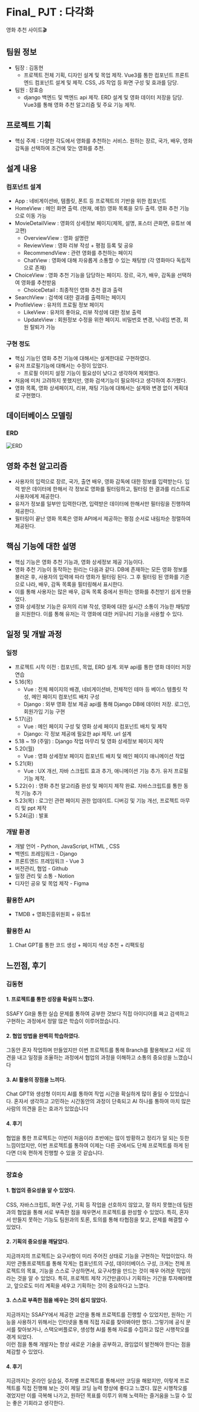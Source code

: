 # Final_ PJT : 다각화
영화 추천 사이트🎬

## 팀원 정보

- 팀장 : 김동현
  - 프로젝트 전체 기획, 디자인 설계 및 목업 제작. Vue3를 통한 컴포넌트 프론트엔드 컴포넌트 설계 및 제작. CSS, JS 작업 등 화면 구성 및 효과를 담당.
- 팀원 : 장효승
  - django 백엔드 및 백엔드 api 제작. ERD 설계 및 영화 데이터 저장을 담당. Vue3를 통해 영화 추천 알고리즘 및 주요 기능 제작.


## 프로젝트 기획
- 핵심 주제 : 다양한 각도에서 영화를 추천하는 서비스. 원하는 장르, 국가, 배우, 영화감독을 선택하여 조건에 맞는 영화를 추천.

## 설계 내용

### 컴포넌트 설계
- App : 네비게이션바, 템플릿, 폰트 등 프로젝트의 기반을 위한 컴포넌트
- HomeView : 메인 화면 출력. (현재, 예정) 영화 목록을 모두 출력. 영화 추천 기능으로 이동 가능
- MovieDetailView : 영화의 상세정보 페이지(제목, 설명, 포스터 큰화면, 유튜브 예고편)
    - OverviewView : 영화 설명란
    - ReviewView : 영화 리뷰 작성 + 평점 등록 및 공유
    - RecommendView : 관련 영화를 추천하는 페이지
    - ChatView : 영화에 대해 자유롭게 소통할 수 있는 채팅방 (각 영화마다 독립적으로 존재)
- ChoiceView : 영화 추천 기능을 담당하는 페이지. 장르, 국가, 배우, 감독을 선택하여 영화를 추천받음
    - ChoiceDetail : 최종적인 영화 추천 결과 출력
- SearchView : 검색에 대한 결과를 출력하는 페이지
- ProfileView : 유저의 프로필 정보 페이지
    - LikeView : 유저의 좋아요, 리뷰 작성에 대한 정보 출력
    - UpdateView : 회원정보 수정을 위한 페이지. 비밀번호 변경, 닉네임 변경, 회원 탈퇴가 가능

### 구현 정도
- 핵심 기능인 영화 추천 기능에 대해서는 설계한대로 구현하였다.
- 유저 프로필기능에 대해서는 수정이 있었다.
  - 프로필 이미지 설정 기능이 필요성이 낮다고 생각하여 제외했다.
- 처음에 미처 고려하지 못했지만, 영화 검색기능이 필요하다고 생각하여 추가했다.
- 영화 목록, 영화 상세페이지, 리뷰, 채팅 기능에 대해서는 설계와 변경 없이 계획대로 구현했다.

## 데이터베이스 모델링

### ERD
![ERD](./README_Assets/ERD.png)

## 영화 추천 알고리즘
- 사용자의 입력으로 장르, 국가, 출연 배우, 영화 감독에 대한 정보를 입력받는다. 입력 받은 데이터에 한해서 각 정보로 영화를 필터링하고, 필터링 한 결과를 리스트로 사용자에게 제공한다.  
- 유저가 정보를 일부만 입력한다면, 입력받은 데이터에 한해서만 필터링을 진행하여 제공한다.
- 필터링이 끝난 영화 목록은 영화 API에서 제공하는 평점 순서로 내림차순 정렬하여 제공된다.

## 핵심 기능에 대한 설명
- 핵심 기능은 영화 추천 기능과, 영화 상세정보 제공 기능이다.
- 영화 추천 기능이 동작하는 원리는 다음과 같다. DB에 존재하는 모든 영화 정보를 불러온 후, 사용자의 입력에 따라 영화가 필터링 된다. 그 후 필터링 된 영화를 기준으로 나라, 배우, 감독 목록을 필터링해서 표시한다.
- 이를 통해 사용자는 많은 배우, 감독 목록 중에서 원하는 영화를 추천받기 쉽게 만들었다.
- 영화 상세정보 기능은 유저의 리뷰 작성, 영화에 대한 실시간 소통이 가능한 채팅방을 지원한다. 이를 통해 유저는 각 영화에 대한 커뮤니티 기능을 사용할 수 있다.

## 일정 및 개발 과정

### 일정
- 프로젝트 시작 이전 : 컴포넌트, 목업, ERD 설계. 외부 api를 통한 영화 데이터 저장 연습
- 5.16(목)
  - Vue : 전체 페이지의 배경, 네비게이션바, 전체적인 테마 등 베이스 템플릿 작성, 메인 페이지 컴포넌트 배치 구성
  - Django : 외부 영화 정보 제공 api를 통해 Django DB에 데이터 저장. 로그인, 회원가입 기능 구현
- 5.17(금)
  - Vue : 메인 페이지 구성 및 영화 상세 페이지 컴포넌트 배치 및 제작
  - Django: 각 정보 제공에 필요한 api 제작. url 설계 
- 5.18 ~ 19 (주말) : Django 작업 마무리 및 영화 상세정보 페이지 제작
- 5.20(월)
  - Vue : 영화 상세정보 페이지 컴포넌트 배치 및 메인 페이지 애니메이션 작업
- 5.21(화)
  - Vue : UX 개선, 자바 스크립트 효과 추가, 애니메이션 기능 추가. 유저 프로필 기능 제작.
- 5.22(수) : 영화 추천 알고리즘 완성 및 페이지 제작 완료. 자바스크립트를 통한 동적 기능 추가
- 5.23(목) : 로그인 관련 페이지 권한 업데이트. 디버깅 및 기능 개선, 프로젝트 마무리 및 ppt 제작
- 5.24(금) : 발표

### 개발 환경
- 개발 언어 - Python, JavaScript, HTML , CSS
- 백엔드 프레임워크 - Django
- 프론트엔드 프레임워크 - Vue 3
- 버전관리, 협업 - Github
- 일정 관리 및 소통 - Notion
- 디자인 공유 및 목업 제작 - Figma

### 활용한 API
- TMDB + 영화진흥위원회 + 유튜브

### 활용한 AI
1. Chat GPT를 통한 코드 생성 + 페이지 색상 추천 + 리팩토링


## 느낀점, 후기

### 김동현

#### 1. 프로젝트를 통한 성장을 확실히 느꼈다.
SSAFY Git을 통한 실습 문제를 통하여 공부한 것보다 직접 아이디어를 짜고 검색하고 구현하는 과정에서 정말 많은 학습이 이루어졌습니다.

#### 2. 협업 방법을 완벽히 학습하였다.
그동안 혼자 작업하며 만들었지만 이번 프로젝트를 통해 Branch를 활용해보고 서로 의견을 내고 일정을 조율하는 과정에서 협업의 과정을 이해하고 소통의 중요성을 느꼈습니다

#### 3. AI 활용의 장점을 느끼다.
Chat GPT와 생성형 이미지 AI를 통하여 작업 시간을 확실하게 많이 줄일 수 있었습니다. 혼자서 생각하고 고민하는 시간동안의 과정이 단축되고 AI 하나를 통하여 마치 많은 사람의 의견을 듣는 효과가 있었습니다

#### 4. 후기
협업을 통한 프로젝트는 이번이 처음이라 초반에는 많이 방황하고 정리가 덜 되는 듯한 느낌이었지만, 이번 프로젝트를 통하여 이제는 다른 곳에서도 단체 프로젝트를 하게 된다면 더욱 편하게 진행할 수 있을 것 같습니다.

---

### 장효승

#### 1. 협업의 중요성을 알 수 있었다.
CSS, 자바스크립트, 화면 구성, 기획 등 작업을 선호하지 않았고, 잘 하지 못했는데 팀원과의 협업을 통해 서로 부족한 점을 채우면서 프로젝트를 완성할 수 있었다. 특히, 혼자서 만들지 못하는 기능도 팀원과의 토론, 토의를 통해 타협점을 찾고, 문제를 해결할 수 있었다.

#### 2. 기획의 중요성을 깨달았다.
지금까지의 프로젝트는 요구사항이 미리 주어진 상태로 기능을 구현하는 작업이었다. 하지만 관통프로젝트를 통해 작게는 컴포넌트의 구성, 데이터베이스 구성, 크게는 전체 프로젝트의 목표, 기능을 스스로 구상하면서, 요구사항을 만드는 것이 매우 어려운 작업이라는 것을 알 수 있었다. 특히, 프로젝트 제작 기간만큼이나 기획하는 기간을 투자해야했고, 앞으로도 미리 계획을 세우고 기획하는 것이 중요하다고 느꼈다.

#### 3. 스스로 부족한 점을 배우는 것이 쉽지 않았다.
지금까지는 SSAFY에서 제공한 교안을 통해 프로젝트를 진행할 수 있었지만, 원하는 기능을 사용하기 위해서는 인터넷을 통해 직접 자료를 찾아봐야만 했다. 그렇기에 공식 문서를 찾아보거나, 스택오버플로우, 생성형 AI를 통해 자료를 수집하고 많은 시행착오를 겪게 되었다.  
이런 점을 통해 개발자는 항상 새로운 기술을 공부하고, 끊임없이 발전해야 한다는 점을 체감할 수 있었다.

#### 4. 후기
지금까지는 온라인 실습실, 주차별 프로젝트를 통해서만 코딩을 해왔지만, 이렇게 프로젝트를 직접 진행해 보는 것이 제일 코딩 능력 향상에 좋다고 느꼈다. 많은 시행착오를 겪었지만 이를 극복해 나가고, 원하던 목표를 이루기 위해 노력하는 즐거움을 느낄 수 있는 좋은 기회라고 생각한다.